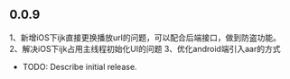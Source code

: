 ## 0.0.9

1、新增iOS下ijk直接更换播放url的问题，可以配合后端接口，做到防盗功能。
2、解决iOS下ijk占用主线程初始化UI的问题
3、优化android端引入aar的方式

* TODO: Describe initial release.
